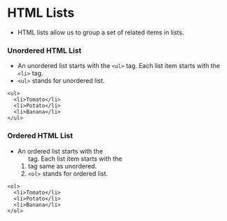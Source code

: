 # HTML Lists
* HTML lists allow us to group a set of related items in lists.

### Unordered HTML List
* An unordered list starts with the `<ul>` tag. Each list item starts with the `<li>` tag.
* `<ul>` stands for unordered list.

```
<ul>
  <li>Tomato</li>
  <li>Potato</li>
  <li>Banana</li>
</ul> 
```

### Ordered HTML List
* An ordered list starts with the <ol> tag. Each list item starts with the <li> tag same as unordered.
* `<ol>` stands for ordered list.

```
<ol>
  <li>Tomato</li>
  <li>Potato</li>
  <li>Banana</li>
</ol> 
```
